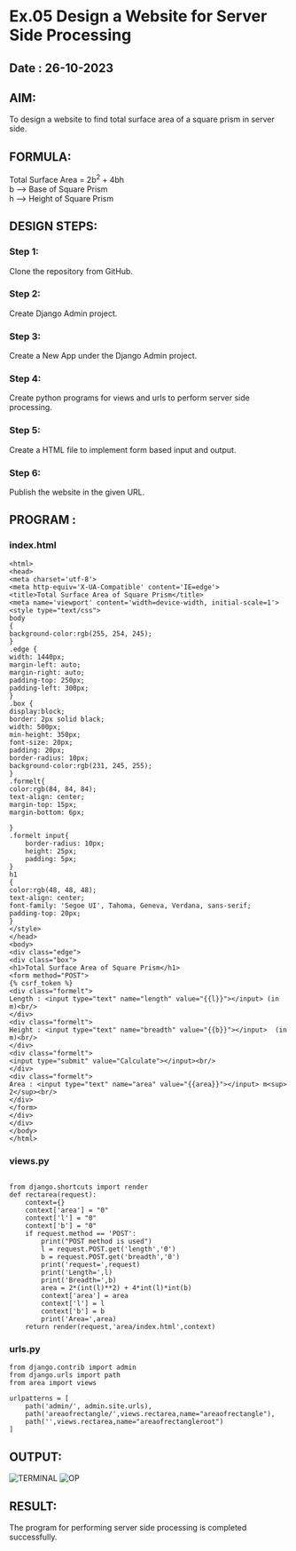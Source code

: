# Ex.05 Design a Website for Server Side Processing
## Date : 26-10-2023

## AIM:
To design a website to find total surface area of a square prism in server side.

## FORMULA:
Total Surface Area = 2b<sup>2</sup> + 4bh
<br>b --> Base of Square Prism
<br>h --> Height of Square Prism

## DESIGN STEPS:

### Step 1:
Clone the repository from GitHub.

### Step 2:
Create Django Admin project.

### Step 3:
Create a New App under the Django Admin project.

### Step 4:
Create python programs for views and urls to perform server side processing.

### Step 5:
Create a HTML file to implement form based input and output.

### Step 6:
Publish the website in the given URL.

## PROGRAM :
### index.html
```
<html>
<head>
<meta charset='utf-8'>
<meta http-equiv='X-UA-Compatible' content='IE=edge'>
<title>Total Surface Area of Square Prism</title>
<meta name='viewport' content='width=device-width, initial-scale=1'>
<style type="text/css">
body 
{
background-color:rgb(255, 254, 245);
}
.edge {
width: 1440px;
margin-left: auto;
margin-right: auto;
padding-top: 250px;
padding-left: 300px;
}
.box {
display:block;
border: 2px solid black;
width: 500px;
min-height: 350px;
font-size: 20px;
padding: 20px;
border-radius: 10px;
background-color:rgb(231, 245, 255);
}
.formelt{
color:rgb(84, 84, 84);
text-align: center;
margin-top: 15px;
margin-bottom: 6px;

}
.formelt input{
    border-radius: 10px;
    height: 25px;
    padding: 5px;
}
h1
{
color:rgb(48, 48, 48);
text-align: center;
font-family: 'Segoe UI', Tahoma, Geneva, Verdana, sans-serif;
padding-top: 20px;
}
</style>
</head>
<body>
<div class="edge">
<div class="box">
<h1>Total Surface Area of Square Prism</h1>
<form method="POST">
{% csrf_token %}
<div class="formelt">
Length : <input type="text" name="length" value="{{l}}"></input> (in m)<br/>
</div>
<div class="formelt">
Height : <input type="text" name="breadth" value="{{b}}"></input>  (in m)<br/>
</div>
<div class="formelt">
<input type="submit" value="Calculate"></input><br/>
</div>
<div class="formelt">
Area : <input type="text" name="area" value="{{area}}"></input> m<sup> 2</sup><br/>
</div>
</form>
</div>
</div>
</body>
</html>
```
### views.py
```

from django.shortcuts import render
def rectarea(request):
    context={}
    context['area'] = "0"
    context['l'] = "0"
    context['b'] = "0"
    if request.method == 'POST':
        print("POST method is used")
        l = request.POST.get('length','0')
        b = request.POST.get('breadth','0')
        print('request=',request)
        print('Length=',l)
        print('Breadth=',b)
        area = 2*(int(l)**2) + 4*int(l)*int(b)
        context['area'] = area
        context['l'] = l
        context['b'] = b
        print('Area=',area)
    return render(request,'area/index.html',context)
```
### urls.py
```
from django.contrib import admin
from django.urls import path
from area import views

urlpatterns = [
    path('admin/', admin.site.urls),
    path('areaofrectangle/',views.rectarea,name="areaofrectangle"),
    path('',views.rectarea,name="areaofrectangleroot")
]
```
## OUTPUT:
![TERMINAL](https://github.com/Kathir-2703/FWAD-EXP-5/assets/64436376/f8b47b8f-769a-48ce-a0ca-cc22c479af38)
![OP](https://github.com/Kathir-2703/FWAD-EXP-5/assets/64436376/e39eade9-cd04-47a7-a9f5-e18e7fa64f63)

## RESULT:
The program for performing server side processing is completed successfully.
